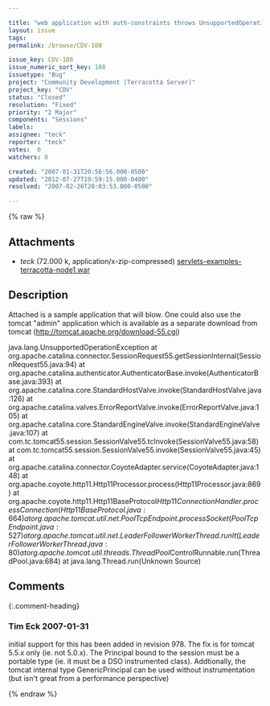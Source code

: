 ```yaml
---

title: "web application with auth-constraints throws UnsupportedOperationException for DSO session enabled app in tomcat"
layout: issue
tags: 
permalink: /browse/CDV-108

issue_key: CDV-108
issue_numeric_sort_key: 108
issuetype: "Bug"
project: "Community Development (Terracotta Server)"
project_key: "CDV"
status: "Closed"
resolution: "Fixed"
priority: "2 Major"
components: "Sessions"
labels: 
assignee: "teck"
reporter: "teck"
votes:  0
watchers: 0

created: "2007-01-31T20:56:56.000-0500"
updated: "2012-07-27T19:59:15.000-0400"
resolved: "2007-02-26T20:03:53.000-0500"

---
```




{% raw %}


## Attachments

* <em>teck</em> (72.000 k, application/x-zip-compressed) [servlets-examples-terracotta-node1.war](/attachments/CDV/CDV-108/servlets-examples-terracotta-node1.war)




## Description

<div markdown="1" class="description">

Attached is a sample application that will blow. One could also use the tomcat "admin" application which is available as a separate download from tomcat (http://tomcat.apache.org/download-55.cgi)

java.lang.UnsupportedOperationException
	at org.apache.catalina.connector.SessionRequest55.getSessionInternal(SessionRequest55.java:94)
	at org.apache.catalina.authenticator.AuthenticatorBase.invoke(AuthenticatorBase.java:393)
	at org.apache.catalina.core.StandardHostValve.invoke(StandardHostValve.java:126)
	at org.apache.catalina.valves.ErrorReportValve.invoke(ErrorReportValve.java:105)
	at org.apache.catalina.core.StandardEngineValve.invoke(StandardEngineValve.java:107)
	at com.tc.tomcat55.session.SessionValve55.tcInvoke(SessionValve55.java:58)
	at com.tc.tomcat55.session.SessionValve55.invoke(SessionValve55.java:45)
	at org.apache.catalina.connector.CoyoteAdapter.service(CoyoteAdapter.java:148)
	at org.apache.coyote.http11.Http11Processor.process(Http11Processor.java:869)
	at org.apache.coyote.http11.Http11BaseProtocol$Http11ConnectionHandler.processConnection(Http11BaseProtocol.java:664)
	at org.apache.tomcat.util.net.PoolTcpEndpoint.processSocket(PoolTcpEndpoint.java:527)
	at org.apache.tomcat.util.net.LeaderFollowerWorkerThread.runIt(LeaderFollowerWorkerThread.java:80)
	at org.apache.tomcat.util.threads.ThreadPool$ControlRunnable.run(ThreadPool.java:684)
	at java.lang.Thread.run(Unknown Source)

</div>

## Comments


{:.comment-heading}
### **Tim Eck** <span class="date">2007-01-31</span>

<div markdown="1" class="comment">

initial support for this has been added in revision 978. The fix is for tomcat 5.5.x only (ie. not 5.0.x). The Principal bound to the session must be a portable type (ie. it must be a DSO instrumented class). Addtionally, the tomcat internal type GenericPrincipal can be used without instrumentation (but isn't great from a performance perspective)

</div>



{% endraw %}
